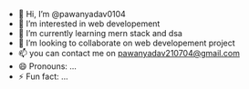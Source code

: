 - 👋 Hi, I’m @pawanyadav0104
- 👀 I’m interested in web developement
- 🌱 I’m currently learning mern stack and dsa 
- 💞️ I’m looking to collaborate on web developement project
- 📫 you can contact me on pawanyadav210704@gmail.com
- 😄 Pronouns: ...
- ⚡ Fun fact: ...

<!---
pawanyadav0104/pawanyadav0104 is a ✨ special ✨ repository because its `README.md` (this file) appears on your GitHub profile.
You can click the Preview link to take a look at your changes.
--->
